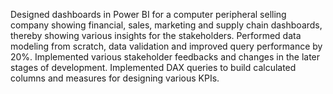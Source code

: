 Designed dashboards in Power BI for a computer peripheral selling company showing financial, sales, marketing and supply chain dashboards, thereby showing various insights for the stakeholders. Performed data modeling from scratch, data validation and improved query performance by 20%. Implemented various stakeholder feedbacks and changes in the later stages of development. Implemented DAX queries to build calculated columns and measures for designing various KPIs.

